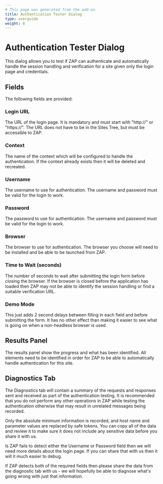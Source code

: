 ```yaml
---
# This page was generated from the add-on.
title: Authentication Tester Dialog
type: userguide
weight: 8
---
```


# Authentication Tester Dialog

This dialog allows you to test if ZAP can authenticate and automatically handle the session handling and verification for a site given only the login page and credentials.

## Fields

The following fields are provided:

### Login URL

The URL of the login page. It is mandatory and must start with "http://" or "https://". The URL does not have to be in the Sites Tree, but must be accessible to ZAP.

### Context

The name of the context which will be configured to handle the authentication. If the context already exists then it will be deleted and recreated.

### Username

The username to use for authentication. The username and password must be valid for the login to work.

### Password

The password to use for authentication. The username and password must be valid for the login to work.

### Browser

The browser to use for authentication. The browser you choose will need to be installed and be able to be launched from ZAP.

### Time to Wait (seconds)

The number of seconds to wait after submitting the login form before closing the browser. If the browser is closed before the application has loaded then ZAP may not be able to identify the session handling or find a suitable verification URL.

### Demo Mode

This just adds 2 second delays between filling in each field and before submitting the form. It has no other effect than making it easier to see what is going on when a non-headless browser is used.

## Results Panel

The results panel show the progress and what has been identified. All elements need to be identified in order for ZAP to be able to automatically handle authentication for this site.

## Diagnostics Tab

The Diagnostics tab will contain a summary of the requests and responses sent and received as part of the authentication testing. It is recommended that you do not perform any other operations in ZAP while testing the authentication otherwise that may result in unrelated messages being recorded.


Only the absolute minimum information is recorded, and host name and parameter values are replaced by safe tokens.
You can copy all of the data and review it to make sure it does not include any sensitive data
before you share it with us.


Is ZAP fails to detect either the Username or Password field then we will need more details about the login page.
If you can share that with us then it will it much easier to debug.


If ZAP detects both of the required fields then please share the data from the diagnostic tab with us -
we will hopefully be able to diagnose what's going wrong with just that information.
